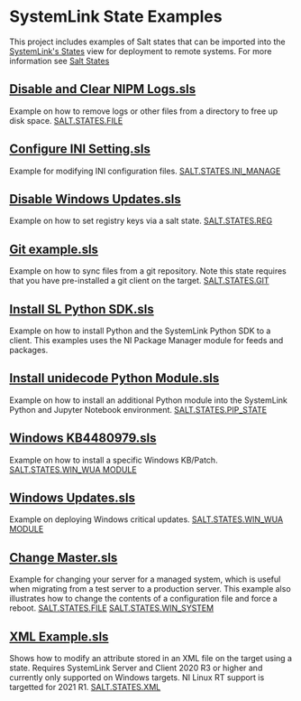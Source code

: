 # SystemLink State Examples
This project includes examples of Salt states that can be imported into the [SystemLink's States](http://www.ni.com/documentation/en/systemlink/latest/deployment/deploying-system-states/) view for deployment to remote systems.  For more information see [Salt States](https://docs.saltproject.io/en/latest/topics/tutorials/starting_states.html)

## [Disable and Clear NIPM Logs.sls](Disable%20and%20Clear%20NIPM%20Logs.sls)
Example on how to remove logs or other files from a directory to free up disk space.
[SALT.STATES.FILE](https://docs.saltproject.io/en/latest/ref/states/all/salt.states.file.html)

## [Configure INI Setting.sls](Configure%20INI%20Setting.sls)
Example for modifying INI configuration files.
[SALT.STATES.INI_MANAGE](https://docs.saltproject.io/en/latest/ref/states/all/salt.states.ini_manage.html)

## [Disable Windows Updates.sls](Disable%20Windows%20Updates.sls)
Example on how to set registry keys via a salt state.
[SALT.STATES.REG](https://docs.saltproject.io/en/latest/ref/states/all/salt.states.reg.html)

## [Git example.sls](Git%20example.sls)
Example on how to sync files from a git repository.  Note this state requires that you have pre-installed a git client on the target.
[SALT.STATES.GIT](https://docs.saltproject.io/en/latest/ref/states/all/salt.states.git.html)

## [Install SL Python SDK.sls](Install%20SL%20Python%20SDK.sls)
Example on how to install Python and the SystemLink Python SDK to a client. This examples uses the NI Package Manager module for feeds and packages.

## [Install unidecode Python Module.sls](Install%20unidecode%20Python%20Module.sls)
Example on how to install an additional Python module into the SystemLink Python and Jupyter Notebook environment.
[SALT.STATES.PIP_STATE](https://docs.saltproject.io/en/latest/ref/states/all/salt.states.pip_state.html)

## [Windows KB4480979.sls](Windows%20KB4480979.sls)
Example on how to install a specific Windows KB/Patch.
[SALT.STATES.WIN_WUA MODULE](https://docs.saltproject.io/en/latest/ref/states/all/salt.states.win_wua.html)

## [Windows Updates.sls](Windows%20Updates.sls)
Example on deploying Windows critical updates.
[SALT.STATES.WIN_WUA MODULE](https://docs.saltproject.io/en/latest/ref/states/all/salt.states.win_wua.html)

## [Change Master.sls](Change%20Master.sls)
Example for changing your server for a managed system, which is useful when migrating from a test server to a production server.  This example also illustrates how to change the contents of a configuration file and force a reboot.
[SALT.STATES.FILE](https://docs.saltproject.io/en/latest/ref/states/all/salt.states.file.html)
[SALT.STATES.WIN_SYSTEM](https://docs.saltproject.io/en/latest/ref/states/all/salt.states.win_system.html#salt.states.win_system.reboot)

## [XML Example.sls](XML%20Example.sls)
Shows how to modify an attribute stored in an XML file on the target using a state. Requires SystemLink Server and Client 2020 R3 or higher and currently only supported on Windows targets. NI Linux RT support is targetted for 2021 R1.
[SALT.STATES.XML](https://docs.saltproject.io/en/develop/ref/states/all/salt.states.xml.html)
